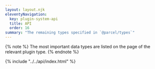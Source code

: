 ```yaml
---
layout: layout.njk
eleventyNavigation:
  key: plugin-system-api
  title: API
  order: 16
summary: "The remaining types specified in `@parcel/types`"
---
```


{% note %}
The most important data types are listed on the page of the relevant plugin type.
{% endnote %}

{% include "../../api/index.html" %}
